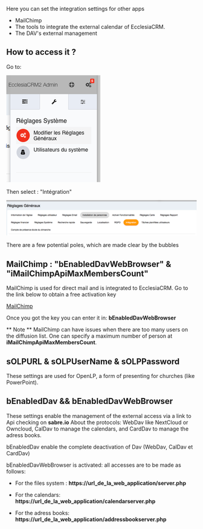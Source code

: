 Here you can set the integration settings for other apps

- MailChimp
- The tools to integrate the external calendar of EcclesiaCRM.
- The DAV's external management


## How to access it ?

Go to:

![Screenshot](../../../img/settings/settings1.png)

Then select : "Intégration"

![Screenshot](../../../img/settings/settings2.png)

There are a few potential poles, which are made clear by the bubbles

## MailChimp : "bEnabledDavWebBrowser" & "iMailChimpApiMaxMembersCount"

MailChimp is used for direct mail and is integrated to EcclesiaCRM. Go to the link below to obtain a free activation key

[MailChimp](https://mailchimp.com)

Once you got the key you can enter it in: **bEnabledDavWebBrowser**


** Note ** MailChimp can have issues when there are too many users on the diffusion list. One can specify a maximum number of person at **iMailChimpApiMaxMembersCount**.

## sOLPURL & sOLPUserName & sOLPPassword

These settings are used for OpenLP, a form of presenting for churches (like PowerPoint).

## bEnabledDav && bEnabledDavWebBrowser

These settings enable the management of the external access via a link to Api checking on **sabre.io**
About the protocols: WebDav like NextCloud or Owncloud, CalDav to manage the calendars, and CardDav to manage the adress books.

bEnabledDav enable the complete deactivation of  Dav (WebDav, CalDav et CardDav)

bEnabledDavWebBrowser is activated: all accesses are to be made as follows:

- For the files system  : **https://url_de_la_web_application/server.php**

- For the calendars: **https://url_de_la_web_application/calendarserver.php**

- For the adress books: **https://url_de_la_web_application/addressbookserver.php**

